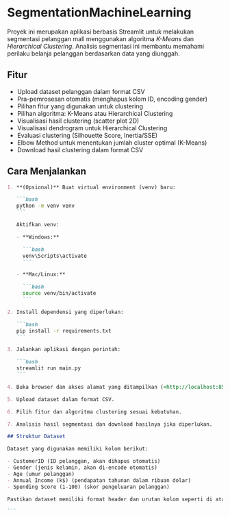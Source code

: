 # SegmentationMachineLearning

Proyek ini merupakan aplikasi berbasis Streamlit untuk melakukan segmentasi pelanggan mall menggunakan algoritma *K-Means* dan *Hierarchical Clustering*. Analisis segmentasi ini membantu memahami perilaku belanja pelanggan berdasarkan data yang diunggah.

## Fitur

- Upload dataset pelanggan dalam format CSV
- Pra-pemrosesan otomatis (menghapus kolom ID, encoding gender)
- Pilihan fitur yang digunakan untuk clustering
- Pilihan algoritma: K-Means atau Hierarchical Clustering
- Visualisasi hasil clustering (scatter plot 2D)
- Visualisasi dendrogram untuk Hierarchical Clustering
- Evaluasi clustering (Silhouette Score, Inertia/SSE)
- Elbow Method untuk menentukan jumlah cluster optimal (K-Means)
- Download hasil clustering dalam format CSV

## Cara Menjalankan

````markdown
1. **(Opsional)** Buat virtual environment (venv) baru:

   ```bash
   python -m venv venv
   ```

   Aktifkan venv:

   - **Windows:**  

     ```bash
     venv\Scripts\activate
     ```

   - **Mac/Linux:**  

     ```bash
     source venv/bin/activate
     ```

2. Install dependensi yang diperlukan:

   ```bash
   pip install -r requirements.txt
   ```

3. Jalankan aplikasi dengan perintah:

   ```bash
   streamlit run main.py
   ```

4. Buka browser dan akses alamat yang ditampilkan (<http://localhost:8501>).

5. Upload dataset dalam format CSV.

6. Pilih fitur dan algoritma clustering sesuai kebutuhan.

7. Analisis hasil segmentasi dan download hasilnya jika diperlukan.

## Struktur Dataset

Dataset yang digunakan memiliki kolom berikut:

- CustomerID (ID pelanggan, akan dihapus otomatis)
- Gender (jenis kelamin, akan di-encode otomatis)
- Age (umur pelanggan)
- Annual Income (k$) (pendapatan tahunan dalam ribuan dolar)
- Spending Score (1-100) (skor pengeluaran pelanggan)

Pastikan dataset memiliki format header dan urutan kolom seperti di atas untuk kompatibilitas maksimal.

```
